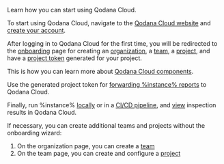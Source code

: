[//]: # (title: Quick start)

<link-summary>Learn how you can start using Qodana Cloud.</link-summary>

To start using Qodana Cloud, navigate to the [Qodana Cloud website](https://qodana.cloud) and 
[create your account](cloud-get-access.topic).

After logging in to Qodana Cloud for the first time, you will be redirected to the [onboarding](cloud-onboarding.md) 
page for creating an [organization](cloud-organizations.topic), a [team](cloud-teams.topic), a [project](cloud-projects.topic), 
and have a [project token](cloud-projects.topic#cloud-manage-projects) generated for your project. 

<tip>This is how you can learn more about <a href="cloud-running-introduction.topic">Qodana Cloud components</a>.</tip>

Use the generated project token for [forwarding %instance% reports](cloud-forward-reports.topic) to Qodana Cloud.

Finally, run %instance% [locally](Quick-start.topic#quickstart-run-using-cli) or in a [CI/CD pipeline](ci.md), 
and [view](cloud-overview-reports.topic) inspection results in Qodana Cloud.

If necessary, you can create additional teams and projects without the onboarding wizard:

1. On the organization page, you can create a [team](cloud-teams.topic#cloud-teams-create-team)
2. On the team page, you can create and configure a [project](cloud-projects.topic#cloud-create-project)
